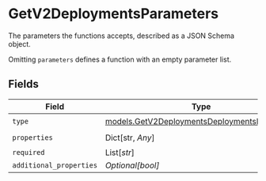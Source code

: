 # GetV2DeploymentsParameters

The parameters the functions accepts, described as a JSON Schema object. 

 Omitting `parameters` defines a function with an empty parameter list.


## Fields

| Field                                                                                              | Type                                                                                               | Required                                                                                           | Description                                                                                        |
| -------------------------------------------------------------------------------------------------- | -------------------------------------------------------------------------------------------------- | -------------------------------------------------------------------------------------------------- | -------------------------------------------------------------------------------------------------- |
| `type`                                                                                             | [models.GetV2DeploymentsDeploymentsPublicType](../models/getv2deploymentsdeploymentspublictype.md) | :heavy_check_mark:                                                                                 | N/A                                                                                                |
| `properties`                                                                                       | Dict[str, *Any*]                                                                                   | :heavy_check_mark:                                                                                 | N/A                                                                                                |
| `required`                                                                                         | List[*str*]                                                                                        | :heavy_minus_sign:                                                                                 | N/A                                                                                                |
| `additional_properties`                                                                            | *Optional[bool]*                                                                                   | :heavy_minus_sign:                                                                                 | N/A                                                                                                |